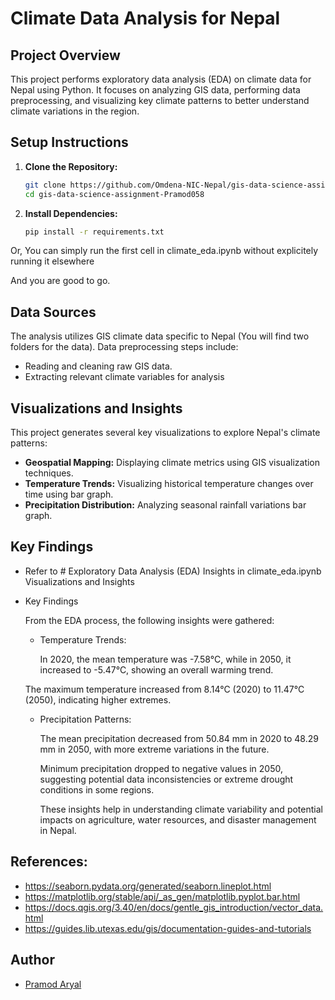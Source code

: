 # Climate Data Analysis for Nepal

## Project Overview
This project performs exploratory data analysis (EDA) on climate data for Nepal using Python. It focuses on analyzing GIS data, performing data preprocessing, and visualizing key climate patterns to better understand climate variations in the region.

## Setup Instructions

1. **Clone the Repository:**
   ```bash
   git clone https://github.com/Omdena-NIC-Nepal/gis-data-science-assignment-Pramod058.git
   cd gis-data-science-assignment-Pramod058
   ```

2. **Install Dependencies:**
   ```bash
   pip install -r requirements.txt
   ```
Or,  You can simply run the first cell in climate_eda.ipynb without explicitely running it elsewhere 


And you are good to go.

## Data Sources
The analysis utilizes GIS climate data specific to Nepal (You will find two folders for the data). Data preprocessing steps include:
- Reading and cleaning raw GIS data.
- Extracting relevant climate variables for analysis

## Visualizations and Insights
This project generates several key visualizations to explore Nepal's climate patterns:
- **Geospatial Mapping:** Displaying climate metrics using GIS visualization techniques.
- **Temperature Trends:** Visualizing historical temperature changes over time using bar graph.
- **Precipitation Distribution:** Analyzing seasonal rainfall variations bar graph.

## Key Findings
- Refer to # Exploratory Data Analysis (EDA) Insights in climate_eda.ipynb
Visualizations and Insights

- Key Findings

    From the EDA process, the following insights were gathered:

    - Temperature Trends:

        In 2020, the mean temperature was -7.58°C, while in 2050, it increased to -5.47°C, showing an overall warming trend.
    
    The maximum temperature increased from 8.14°C (2020) to 11.47°C (2050), indicating higher extremes.

    - Precipitation Patterns:

        The mean precipitation decreased from 50.84 mm in 2020 to 48.29 mm in 2050, with more extreme variations in the future.
        
        Minimum precipitation dropped to negative values in 2050, suggesting potential data inconsistencies or extreme drought conditions in some regions.
        
        These insights help in understanding climate variability and potential impacts on agriculture, water resources, and disaster management in Nepal.

## References:
- https://seaborn.pydata.org/generated/seaborn.lineplot.html
- https://matplotlib.org/stable/api/_as_gen/matplotlib.pyplot.bar.html
- https://docs.qgis.org/3.40/en/docs/gentle_gis_introduction/vector_data.html
- https://guides.lib.utexas.edu/gis/documentation-guides-and-tutorials


## Author
- [Pramod Aryal]('https://www.linkedin.com/in/pramod58/')